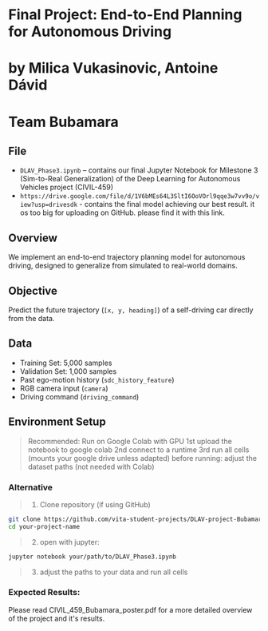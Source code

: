 # Final Project: End-to-End Planning for Autonomous Driving
# by Milica Vukasinovic, Antoine Dávid
# Team Bubamara
## File
- `DLAV_Phase3.ipynb` – contains our final Jupyter Notebook for Milestone 3 (Sim-to-Real Generalization) of the Deep Learning for Autonomous Vehicles project (CIVIL-459)
- `https://drive.google.com/file/d/1V6bMEs64L3SltI6OoVOrl9qqe3w7vv9o/view?usp=drivesdk` - contains the final model achieving our best result. it os too big for uploading on GitHub. please find it with this link.

## Overview
We implement an end-to-end trajectory planning model for autonomous driving, designed to generalize from simulated to real-world domains.

## Objective
Predict the future trajectory (`[x, y, heading]`) of a self-driving car directly from the data.
## Data
- Training Set: 5,000 samples
- Validation Set: 1,000 samples
- Past ego-motion history (`sdc_history_feature`)
- RGB camera input (`camera`)
- Driving command (`driving_command`)

## Environment Setup
>Recommended: Run on Google Colab with GPU
>1st upload the notebook to google colab
>2nd connect to a runtime
>3rd run all cells (mounts your google drive unless adapted)
before running: adjust the dataset paths (not needed with Colab)

### Alternative
> 1. Clone repository (if using GitHub)
```bash
git clone https://github.com/vita-student-projects/DLAV-project-Bubamara.git
cd your-project-name
```
> 2. open with jupyter:
```bash
jupyter notebook your/path/to/DLAV_Phase3.ipynb
```
> 3. adjust the paths to your data and run all cells

### Expected Results:
Please read CIVIL_459_Bubamara_poster.pdf for a more detailed overview of the project and it's results.





